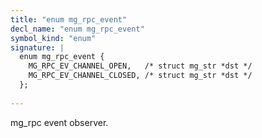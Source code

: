 ```yaml
---
title: "enum mg_rpc_event"
decl_name: "enum mg_rpc_event"
symbol_kind: "enum"
signature: |
  enum mg_rpc_event {
    MG_RPC_EV_CHANNEL_OPEN,   /* struct mg_str *dst */
    MG_RPC_EV_CHANNEL_CLOSED, /* struct mg_str *dst */
  };
  
---
```


mg_rpc event observer. 

